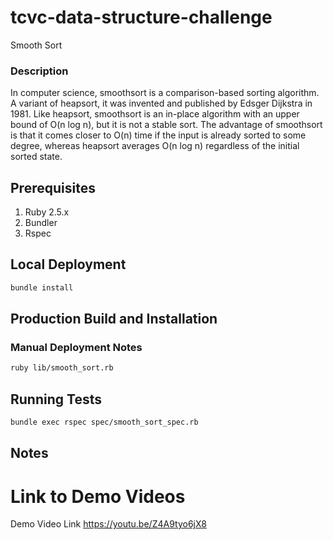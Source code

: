 # tcvc-data-structure-challenge

Smooth Sort

### Description

In computer science, smoothsort is a comparison-based sorting algorithm. A variant of heapsort, it was invented and published by Edsger Dijkstra in 1981. Like heapsort, smoothsort is an in-place algorithm with an upper bound of O(n log n), but it is not a stable sort. The advantage of smoothsort is that it comes closer to O(n) time if the input is already sorted to some degree, whereas heapsort averages O(n log n) regardless of the initial sorted state.


## Prerequisites

1. Ruby 2.5.x
2. Bundler
3. Rspec

## Local Deployment

```bash
bundle install
```

## Production Build and Installation


### Manual Deployment Notes

```bash
ruby lib/smooth_sort.rb
```

## Running Tests

```bash
bundle exec rspec spec/smooth_sort_spec.rb
```

## Notes

# Link to Demo Videos

Demo Video Link
https://youtu.be/Z4A9tyo6jX8
